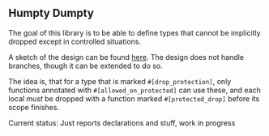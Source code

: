 ## Humpty Dumpty

The goal of this library is to be able to define types that cannot be implicitly
dropped except in controlled situations.

A sketch of the design can be found [here](https://gist.github.com/Manishearth/045ee457d6f81183ec6b). The design does not handle branches,
though it can be extended to do so.

The idea is, that for a type that is marked `#[drop_protection]`, only functions annotated with `#[allowed_on_protected]` can use these,
and each local *must* be dropped with a function marked `#[protected_drop]` before its scope finishes.

Current status: Just reports declarations and stuff, work in progress